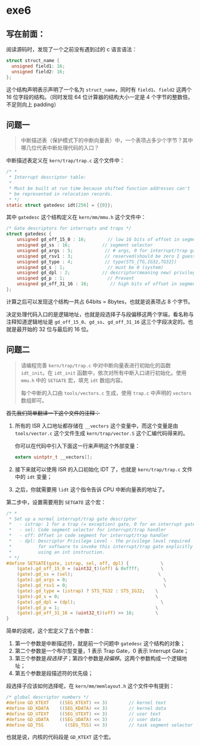 # exe6

## 写在前面：

阅读源码时，发现了一个之前没有遇到过的 c 语言语法：

```c
struct struct_name {
  unsigned field1: 16;
  unsigned field2: 16;
};
```

这个结构声明表示声明了一个名为 `struct_name`，同时有 `field1`、`field2` 这两个 16 位字段的结构。（同时发现 64 位计算器的结构大小一定是 4 个字节的整数倍，不足则向上 padding）

## 问题一

> 中断描述表（保护模式下的中断向量表）中，一个表项占多少个字节？其中哪几位代表中断处理代码的入口？

中断描述表定义在 `kern/trap/trap.c` 这个文件中：

```c
/* *
 * Interrupt descriptor table:
 *
 * Must be built at run time because shifted function addresses can't
 * be represented in relocation records.
 * */
static struct gatedesc idt[256] = {{0}};
```

其中 `gatedesc` 这个结构定义在 `kern/mm/mmu.h` 这个文件中：

```c
/* Gate descriptors for interrupts and traps */
struct gatedesc {
    unsigned gd_off_15_0 : 16;        // low 16 bits of offset in segment
    unsigned gd_ss : 16;            // segment selector
    unsigned gd_args : 5;            // # args, 0 for interrupt/trap gates
    unsigned gd_rsv1 : 3;            // reserved(should be zero I guess)
    unsigned gd_type : 4;            // type(STS_{TG,IG32,TG32})
    unsigned gd_s : 1;                // must be 0 (system)
    unsigned gd_dpl : 2;            // descriptor(meaning new) privilege level
    unsigned gd_p : 1;                // Present
    unsigned gd_off_31_16 : 16;        // high bits of offset in segment
};
```

计算之后可以发现这个结构一共占 64bits = 8bytes，也就是说表项占 8 个字节。

决定处理代码入口的是逻辑地址，也就是段选择子与段偏移这两个字端，看名称与注释知道逻辑地址是 `gd_off_15_0`、`gd_ss`、`gd_off_31_16` 这三个字段决定的。也就是最开始的 32 位与最后的 16 位。

## 问题二

> 请编程完善 `kern/trap/trap.c` 中对中断向量表进行初始化的函数 `idt_init`。在 `idt_init` 函数中，依次对所有中断入口进行初始化。使用 `mmu.h` 中的 `SETGATE` 宏，填充 `idt` 数组内容。
>
> 每个中断的入口由 `tools/vectors.c` 生成，使用 `trap.c` 中声明的 `vectors` 数组即可。

~~首先我们简单翻译一下这个文件的注释：~~

1. 所有的 ISR 入口地址都存储在 `__vectors` 这个变量中，而这个变量是由 `tools/vector.c` 这个文件生成 `kern/trap/vector.S` 这个汇编代码得来的。

   你可以在代码中引入下面这一行来声明这个外部变量：

   ```c
   extern uintptr_t __vectors[];
   ```

2. 接下来就可以使用 ISR 的入口初始化 IDT 了，也就是 `kern/trap/trap.c` 文件中的 `idt` 变量；

3. 之后，你就需要用 `lidt` 这个指令告诉 CPU 中断向量表的地址了。

第二步中，设置需要用到 `SETGATE` 这个宏：

```c
/* *
 * Set up a normal interrupt/trap gate descriptor
 *   - istrap: 1 for a trap (= exception) gate, 0 for an interrupt gate
 *   - sel: Code segment selector for interrupt/trap handler
 *   - off: Offset in code segment for interrupt/trap handler
 *   - dpl: Descriptor Privilege Level - the privilege level required
 *          for software to invoke this interrupt/trap gate explicitly
 *          using an int instruction.
 * */
#define SETGATE(gate, istrap, sel, off, dpl) {            \
    (gate).gd_off_15_0 = (uint32_t)(off) & 0xffff;        \
    (gate).gd_ss = (sel);                                \
    (gate).gd_args = 0;                                    \
    (gate).gd_rsv1 = 0;                                    \
    (gate).gd_type = (istrap) ? STS_TG32 : STS_IG32;    \
    (gate).gd_s = 0;                                    \
    (gate).gd_dpl = (dpl);                                \
    (gate).gd_p = 1;                                    \
    (gate).gd_off_31_16 = (uint32_t)(off) >> 16;        \
}
```

简单的说呢，这个宏定义了五个参数：

1. 第一个参数是中断描述符，就是前一个问题中 `gatedesc` 这个结构的对象；
2. 第二个参数是一个布尔型变量，1 表示 Trap Gate，0 表示 Interrupt Gate；
3. 第三个参数是*段选择子*；第四个参数是*段偏移*。这两个参数构成一个逻辑地址；
4. 第五个参数是段描述符的优先级；

段选择子应该如何选择呢，在 `kern/mm/memlayout.h` 这个文件中有提到：

```c
/* global descriptor numbers */
#define GD_KTEXT    ((SEG_KTEXT) << 3)        // kernel text
#define GD_KDATA    ((SEG_KDATA) << 3)        // kernel data
#define GD_UTEXT    ((SEG_UTEXT) << 3)        // user text
#define GD_UDATA    ((SEG_UDATA) << 3)        // user data
#define GD_TSS        ((SEG_TSS) << 3)        // task segment selector
```

也就是说，内核的代码段是 `GD_KTEXT` 这个宏。